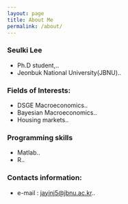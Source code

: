 ```yaml
---
layout: page
title: About Me
permalink: /about/
---
```


### Seulki Lee 
- Ph.D student,.. 
- Jeonbuk National University(JBNU)..

### Fields of Interests:
- DSGE Macroeconomics..
- Bayesian Macroeconomics..
- Housing markets..


### Programming skills
- Matlab..
- R..

### Contacts information:
- e-mail : jayinj5@jbnu.ac.kr..

